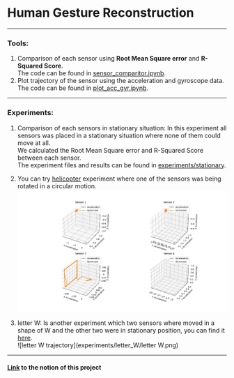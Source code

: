 # Human Gesture Reconstruction

---

### Tools:

1. Comparison of each sensor using **Root Mean Square error** and **R-Squared Score**.   
   The code can be found in [sensor_comparitor.ipynb](sensor_comparitor.ipynb).
2. Plot trajectory of the sensor using the acceleration and gyroscope data.  
   The code can be found in [plot_acc_gyr.ipynb](plot_acc_gyr.ipynb).

---

### Experiments:

1. Comparison of each sensors in stationary situation:
   In this experiment all sensors was placed in a stationary situation where none of them could move at all.  
   We calculated the Root Mean Square error and R-Squared Score between each sensor.  
   The experiment files and results can be found in [experiments/stationary](experiments/stationary).

2. You can try [helicopter](experiments/helicopter) experiment where one of the sensors was being rotated in a circular
   motion.
   ![helicopter trajectory](experiments/helicopter/helicopter.png)
3. letter W: Is another experiment which two sensors where moved in a shape of W and the other two were in stationary
   position, you can find
   it [here](experiments/letter_W).  
   ![letter W trajectory](experiments/letter_W/letter W.png)

---
#### [Link](https://masoudvahid.notion.site/Human-gesture-recognition-678efa1bb50942c2b9ce1e6c077c99ec?pvs=4) to the notion of this project
